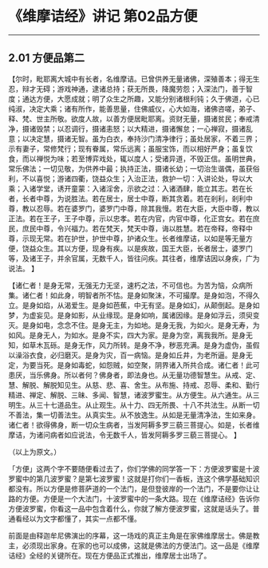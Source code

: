 # 《维摩诘经》讲记 第02品方便

------

## 2.01 方便品第二

【尔时，毗耶离大城中有长者，名维摩诘。已曾供养无量诸佛，深殖善本；得无生忍，辩才无碍；游戏神通，逮诸总持；获无所畏，降魔劳怨；入深法门，善于智度；通达方便，大愿成就；明了众生之所趣，又能分别诸根利钝；久于佛道，心已纯淑，决定大乘；诸有所作，能善思量，住佛威仪，心大如海，诸佛咨嗟，弟子、释、梵、世主所敬。欲度人故，以善方便居毗耶离。资财无量，摄诸贫民；奉戒清净，摄诸毁禁；以忍调行，摄诸恚怒；以大精进，摄诸懈怠；一心禅寂，摄诸乱意；以决定慧，摄诸无智。虽为白衣，奉持沙门清净律行；虽处居家，不着三界；示有妻子，常修梵行；现有眷属，常乐远离；虽服宝饰，而以相好严身；虽复饮食，而以禅悦为味；若至博弈戏处，辄以度人；受诸异道，不毁正信。虽明世典，常乐佛法；一切见敬，为供养中最；执持正法，摄诸长幼；一切治生谐偶，虽获俗利，不以喜悦；游诸四衢，饶益众生；入治正法，救护一切：入讲论处，导以大乘；入诸学堂，诱开童蒙：入诸淫舍，示欲之过：入诸酒肆，能立其志。若在长者，长者中尊，为说胜法。若在居士，居士中尊，断其贪着。若在剎利，剎利中尊，教以忍辱。若在婆罗门，婆罗门中尊，除其我慢。若在大臣，大臣中尊，教以正法。若在王子，王子中尊，示以忠孝。若在内官，内官中尊，化正宫女。若在庶民，庶民中尊，令兴福力。若在梵天，梵天中尊，诲以胜慧。若在帝释，帝释中尊，示现无常。若在护世，护世中尊，护诸众生。长者维摩诘，以如是等无量方便，饶益众生。其以方便，现身有疾。以是疾故，国王大臣，长者居士，婆罗门等，及诸王子，并余官属，无数千人，皆往问疾。其往者，维摩诘因以身疾，广为说法。 】

【诸仁者！是身无常，无强无力无坚，速朽之法，不可信也。为苦为恼，众病所集。诸仁者！如此身，明智者所不怙。是身如聚沫，不可撮摩。是身如泡，不得久立。是身如焰，从渴爱生。是身如芭蕉，中无有坚。是身如幻，从颠倒起。是身如梦，为虚妄见。是身如影，从业缘现。是身如响，属诸因缘。是身如浮云，须臾变灭。是身如电，念念不住。是身无主，为如地。是身无我，为如火。是身无寿，为如风。是身无人，为如水。是身不实，四大为家。是身为空，离我我所。是身无知，如草木瓦砾。是身无作，风力所转。是身不净，秽恶充满。是身为虚伪，虽假以澡浴衣食，必归磨灭。是身为灾，百一病恼。是身如丘井，为老所逼。是身无定，为要当死。是身如毒蛇，如怨贼，如空聚，阴界诸入所共合成。诸仁者！此可患厌，当乐佛身。所以者何？佛身者，即法身也。从无量功德智慧生。从戒、定、慧、解脱、解脱知见生。从慈、悲、喜、舍生。从布施、持戒、忍辱、柔和、勤行精进、禅定、解脱、三昧、多闻、智慧，诸波罗蜜生。从方便生。从六通生。从三明生。从三十七道品生。从止观生。从十力、四无所畏、十八不共法生。从断一切不善法，集一切善法生。从真实生。从不放逸生。从如是无量清净法，生如来身。诸仁者！欲得佛身，断一切众生病者，当发阿耨多罗三藐三菩提心。如是，长者维摩诘，为诸问病者如应说法，令无数千人，皆发阿耨多罗三藐三菩提心。 】

（以上为原文。）

「方便」这两个字不要随便看过去了，你们学佛的同学答一下：方便波罗蜜是十波罗蜜中的第几波罗蜜？是第七波罗蜜！这就是打你们一香板，连这个佛学基础知识都没有。所以方便是修菩萨道的一个法门，是但登彼岸的一个法门，不是要你让让路的方便。方便是一个大法门，十波罗蜜中的一条大路。现在《维摩诘经》告诉你方便波罗蜜，你看这一品中包含着什么，你就了解方便波罗蜜，这就是话头了。普通看经以为文字都懂了，其实一点都不懂。

前面是由释迦牟尼佛演出的序幕，这一场戏的真正主角是在家佛维摩居士。佛是教主，必须现出家身。在家的也可以成佛，这就是佛法的方便法门。这一品是《维摩诘经》全经的关键所在。现在方便品正式推出，维摩居士出场了。


